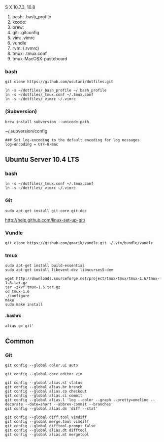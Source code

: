 S X 10.7.3, 10.8

1. bash:   .bash_profile
2. xcode:
3. brew:
4. git:    .gitconfig
5. vim:    .vimrc
  1. vundle
6. rvm:    (.rvmrc)
7. tmux:   .tmux.conf
  1. tmux-MacOSX-pasteboard

### bash
    git clone https://github.com/usutani/dotfiles.git

    ln -s ~/dotfiles/_bash_profile ~/.bash_profile
    ln -s ~/dotfiles/_tmux.conf ~/.tmux.conf
    ln -s ~/dotfiles/_vimrc ~/.vimrc

### (Subversion)

    brew install subversion --unicode-path

~/.subversion/config

    ### Set log-encoding to the default encoding for log messages
    log-encoding = UTF-8-mac

## Ubuntu Server 10.4 LTS

### bash
    ln -s ~/dotfiles/_tmux.conf ~/.tmux.conf
    ln -s ~/dotfiles/_vimrc ~/.vimrc

### Git
    sudo apt-get install git-core git-doc
http://help.github.com/linux-set-up-git/

### Vundle
    git clone https://github.com/gmarik/vundle.git ~/.vim/bundle/vundle

### tmux
    sudo apt-get install build-essential
    sudo apt-get install libevent-dev libncurses5-dev
    
    wget http://downloads.sourceforge.net/project/tmux/tmux/tmux-1.6/tmux-1.6.tar.gz
    tar -zxvf tmux-1.6.tar.gz
    cd tmux-1.6
    ./configure
    make
    sudo make install

#### .bashrc
    alias g='git'

## Common

### Git
    git config --global color.ui auto
    
    git config --global core.editor vim
    
    git config --global alias.st status
    git config --global alias.br branch
    git config --global alias.co checkout
    git config --global alias.ci commit
    git config --global alias.l 'log --color --graph --pretty=oneline --decorate --date=short --abbrev-commit --branches'
    git config --global alias.ds 'diff --stat'
    
    git config --global diff.tool vimdiff
    git config --global merge.tool vimdiff
    git config --global difftool.prompt false
    git config --global alias.dt difftool
    git config --global alias.mt mergetool

